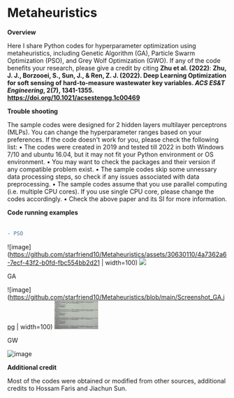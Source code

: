 # Metaheuristics
**Overview**

Here I share Python codes for hyperparameter optimization using metaheuristics, including Genetic Algorithm (GA), Particle Swarm Optimization (PSO), and Grey Wolf Optimization (GWO).
If any of the code benefits your research, please give a credit by citing **Zhu et al. (2022)**:
**Zhu, J. J., Borzooei, S., Sun, J., & Ren, Z. J. (2022). Deep Learning Optimization for soft sensing of hard-to-measure wastewater key variables. *ACS ES&T Engineering*, 2(7), 1341-1355. https://doi.org/10.1021/acsestengg.1c00469**

**Trouble shooting**

The sample codes were designed for 2 hidden layers multilayer perceptrons (MLPs). You can change the hyperparameter ranges based on your preferences.
If the code doesn't work for you, please check the following list:
•	The codes were created in 2019 and tested till 2022 in both Windows 7/10 and ubuntu 16.04, but it may not fit your Python environment or OS environment.
•	You may want to check the packages and their version if any compatible problem exist.
•	The sample codes skip some unnessary data processing steps, so check if any issues associated with data preprocessing.
•	The sample codes assume that you use parallel computing (i.e. multiple CPU cores). If you use single CPU core, please change the codes accordingly.
•	Check the above paper and its SI for more information.

**Code running examples**
```diff

- PSO
```
![image](https://github.com/starfriend10/Metaheuristics/assets/30630110/4a7362a6-7ecf-43f2-b0fd-fbc554bb2d21 | width=100)
<img src="https://github.com/starfriend10/Metaheuristics/assets/30630110/4a7362a6-7ecf-43f2-b0fd-fbc554bb2d21" width="100">

GA

![image](https://github.com/starfriend10/Metaheuristics/blob/main/Screenshot_GA.jpg | width=100)
<img src="https://github.com/starfriend10/Metaheuristics/blob/main/Screenshot_GA.jpg" width="100">

GW

![image](https://github.com/starfriend10/Metaheuristics/blob/main/GIF_GW_cut2.gif)

**Additional credit**

Most of the codes were obtained or modified from other sources, additional credits to Hossam Faris and Jiachun Sun.


